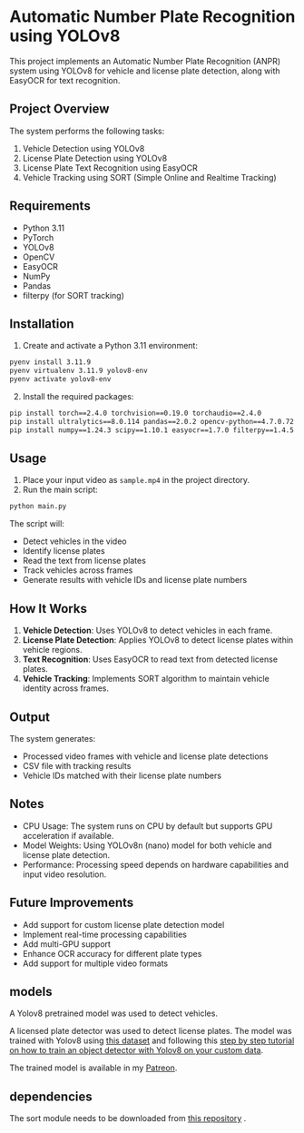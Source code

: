 # Automatic Number Plate Recognition using YOLOv8

This project implements an Automatic Number Plate Recognition (ANPR) system using YOLOv8 for vehicle and license plate detection, along with EasyOCR for text recognition.

## Project Overview

The system performs the following tasks:
1. Vehicle Detection using YOLOv8
2. License Plate Detection using YOLOv8
3. License Plate Text Recognition using EasyOCR
4. Vehicle Tracking using SORT (Simple Online and Realtime Tracking)

## Requirements

- Python 3.11
- PyTorch
- YOLOv8
- OpenCV
- EasyOCR
- NumPy
- Pandas
- filterpy (for SORT tracking)

## Installation

1. Create and activate a Python 3.11 environment:
```bash
pyenv install 3.11.9
pyenv virtualenv 3.11.9 yolov8-env
pyenv activate yolov8-env
```

2. Install the required packages:
```bash
pip install torch==2.4.0 torchvision==0.19.0 torchaudio==2.4.0
pip install ultralytics==8.0.114 pandas==2.0.2 opencv-python==4.7.0.72 
pip install numpy==1.24.3 scipy==1.10.1 easyocr==1.7.0 filterpy==1.4.5
```


## Usage

1. Place your input video as `sample.mp4` in the project directory.
2. Run the main script:
```bash
python main.py
```

The script will:
- Detect vehicles in the video
- Identify license plates
- Read the text from license plates
- Track vehicles across frames
- Generate results with vehicle IDs and license plate numbers

## How It Works

1. **Vehicle Detection**: Uses YOLOv8 to detect vehicles in each frame.
2. **License Plate Detection**: Applies YOLOv8 to detect license plates within vehicle regions.
3. **Text Recognition**: Uses EasyOCR to read text from detected license plates.
4. **Vehicle Tracking**: Implements SORT algorithm to maintain vehicle identity across frames.

## Output

The system generates:
- Processed video frames with vehicle and license plate detections
- CSV file with tracking results
- Vehicle IDs matched with their license plate numbers

## Notes

- CPU Usage: The system runs on CPU by default but supports GPU acceleration if available.
- Model Weights: Using YOLOv8n (nano) model for both vehicle and license plate detection.
- Performance: Processing speed depends on hardware capabilities and input video resolution.

## Future Improvements

- Add support for custom license plate detection model
- Implement real-time processing capabilities
- Add multi-GPU support
- Enhance OCR accuracy for different plate types
- Add support for multiple video formats



## models

A Yolov8 pretrained model was used to detect vehicles.

A licensed plate detector was used to detect license plates. The model was trained with Yolov8 using [this dataset](https://universe.roboflow.com/roboflow-universe-projects/license-plate-recognition-rxg4e/dataset/4) and following this [step by step tutorial on how to train an object detector with Yolov8 on your custom data](https://github.com/computervisioneng/train-yolov8-custom-dataset-step-by-step-guide). 

The trained model is available in my [Patreon](https://www.patreon.com/ComputerVisionEngineer).

## dependencies

The sort module needs to be downloaded from [this repository](https://github.com/abewley/sort) .
